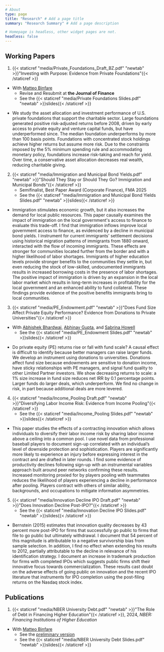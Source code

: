 ```yaml
---
# About
type: page
title: "Research" # Add a page title
summary: "Research Summary" # Add a page description

# Homepage is headless, other widget pages are not.
headless: false
---
```


## __Working Papers__

1. {{< staticref "media/Private_Foundations_Draft_BZ.pdf" "newtab" >}}"Investing with Purpose: Evidence from Private Foundations"{{< /staticref >}}
* With [Matteo Binfare](https://sites.google.com/site/matteobinfare/)
    + Revise and Resubmit at __the Journal of Finance__
    + See the {{< staticref "media/Private Foundations Slides.pdf" "newtab" >}}slides{{< /staticref >}}
+ We study the asset allocation and investment performance of U.S. private foundations
that support the charitable sector. Large foundations generated positive risk-adjusted
returns before 2008, driven by early access to private equity and venture capital funds,
but have underperformed since. The median foundation underperforms by more than
100 basis points. Foundations with concentrated stock holdings achieve higher returns
but assume more risk. Due to the constraints imposed by the 5% minimum spending
rule and accommodating monetary policy, foundations increase risk-taking and reach
for yield. Over time, a conservative asset allocation decreases real wealth, reducing
charitable giving.

2. {{< staticref "media/Immigration and Municipal Bond Yields.pdf" "newtab" >}}"Should They Stay or Should They Go? Immigration and Municipal Bonds"{{< /staticref >}} 
    + Semifinalist, Best Paper Award (Corporate Finance), FMA 2025
    + See the {{< staticref "media/Immigration and Municipal Bond Yields Slides.pdf" "newtab" >}}slides{{< /staticref >}}
+ Immigration stimulates economic growth, but it also increases the demand for local public resources. This paper causally examines the impact of immigration on the local government's access to finance to evaluate this trade-off. I find that immigration inflows improve local government access to finance, as evidenced by a decline in municipal bond yields. I instrument for current immigrants' settlement decisions using historical migration patterns of immigrants from 1880 onward, interacted with the flow of incoming immigrants. These effects are stronger for communities located further from the border and with a higher likelihood of labor shortages. Immigrants of higher education levels provide stronger benefits to the communities they settle in, but even reducing the stock of low-skilled, undocumented immigrants results in increased borrowing costs in the presence of labor shortages. The positive impact of immigration is driven by an expansion in the local labor market which results in long-term increases in profitability for the local government and an enhanced ability to fund collateral. These findings provide evidence of the positive benefits immigrants bring to local communities.

3. {{< staticref "media/PE_Endowment.pdf" "newtab" >}}"Does Fund Size Affect Private Equity Performance? Evidence from Donations to Private Universities"{{< /staticref >}}
* With [Abhishek Bhardwaj](https://www.abhishek-bhardwaj.com/), [Abhinav Gupta](https://www.kenan-flagler.unc.edu/faculty/directory/abhinav-gupta/), and [Sabrina Howell](https://www.stern.nyu.edu/faculty/bio/sabrina-howell)
    + See the {{< staticref "media/PE_Endowment Slides.pdf" "newtab" >}}slides{{< /staticref >}}

+ Do private equity (PE) returns rise or fall with fund scale? A causal effect is difficult to identify because better managers can raise larger funds. We develop an instrument using donations to universities. Donations affect fund size because endowments are sensitive to donation income, have sticky relationships with PE managers, and signal fund quality to other Limited Partner investors. We show decreasing returns to scale: a 1\% size increase in fund size reduces net IRR by 0.1 percentage points. Larger funds do larger deals, which underperform.  We find no change in risk, in part because additional deals are more levered.

4. {{< staticref "media/Income_Pooling Draft.pdf" "newtab" >}}"Diversifying Labor Income Risk: Evidence from Income Pooling"{{< /staticref >}}
    + See the {{< staticref "media/Income_Pooling Slides.pdf" "newtab" >}}slides{{< /staticref >}}
+ This paper studies the effects of a contracting innovation which allows individuals to diversify
their labor income risk by sharing labor income above a ceiling into a common pool. I use novel
data from professional baseball players to document sign-up correlated with an individual’s level
of downside protection and sophistication. Players are significantly more likely to experience an
injury before expressing interest in the contract and are drafted in later rounds. I find some
evidence of productivity declines following sign-up with an instrumental variables approach built
around peer networks confirming these results. Increased monitoring proxied for by players pooling with teammates reduces the likelihood of players experiencing a decline in performance after
pooling. Players contract with others of similar ability, backgrounds, and occupations to mitigate
information asymmetries.

    
5. {{< staticref "media/Innovation Decline IPO Draft.pdf" "newtab" >}}"Does Innovation Decline Post-IPO?"{{< /staticref >}}
    + See the {{< staticref "media/Innovation Decline IPO Slides.pdf" "newtab" >}}slides{{< /staticref >}}
+ Bernstein (2015) estimates that innovation quality decreases by 43 percent more post-IPO for firms that successfully go public to firms that file to     go public but ultimately withdrawal. I document that 54 percent of this magnitude is attributable to a negative survivorship bias from sample           selection. In addition, I find no effect when extending his results to 2012, partially attributable to the decline in relevance of his identification     strategy. I document an increase in trademark production for firms with completed IPOs which suggests public firms shift their innovative focus         towards commercialization. These results cast doubt on the adverse effects of going public on
    innovation and the recent IPO literature that instruments for IPO completion using
    the post-filing returns on the Nasdaq stock index.
    
## __Publications__
1. {{< staticref "media/NBER University Debt.pdf" "newtab" >}}"The Role of Debt in Financing Higher Education"{{< /staticref >}}, 2024, _NBER: Financing Institutions of Higher Education_
* With [Matteo Binfare](https://sites.google.com/site/matteobinfare/)
    + See the [preliminary version](https://www.nber.org/books-and-chapters/financing-institutions-higher-education/role-debt-financing-higher-education)
    + See the {{< staticref "media/NBER University Debt Slides.pdf" "newtab" >}}slides{{< /staticref >}}

 